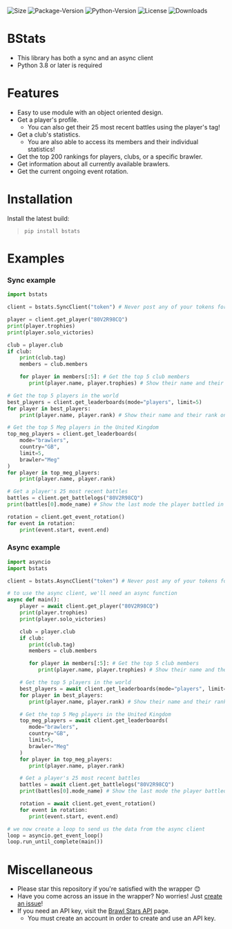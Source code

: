 ![Size](https://img.shields.io/github/languages/code-size/Bimi05/bstats)
![Package-Version](https://img.shields.io/pypi/v/bstats)
![Python-Version](https://img.shields.io/pypi/pyversions/bstats)
![License](https://img.shields.io/pypi/l/bstats)
![Downloads](https://img.shields.io/pypi/dm/bstats)

# BStats

- This library has both a sync and an async client
- Python 3.8 or later is required

# Features

- Easy to use module with an object oriented design.
- Get a player's profile.
   - You can also get their 25 most recent battles using the player's tag!
- Get a club's statistics.
   - You are also able to access its members and their individual statistics!
- Get the top 200 rankings for players, clubs, or a specific brawler.
- Get information about all currently available brawlers.
- Get the current ongoing event rotation.

# Installation

Install the latest build:

> `pip install bstats`


# Examples

### Sync example
```py
import bstats

client = bstats.SyncClient("token") # Never post any of your tokens for APIs on a public github!

player = client.get_player("80V2R98CQ")
print(player.trophies)
print(player.solo_victories)

club = player.club
if club:
    print(club.tag)
    members = club.members

    for player in members[:5]: # Get the top 5 club members
       print(player.name, player.trophies) # Show their name and their trophies

# Get the top 5 players in the world
best_players = client.get_leaderboards(mode="players", limit=5)
for player in best_players:
    print(player.name, player.rank) # Show their name and their rank on the leaderboard

# Get the top 5 Meg players in the United Kingdom
top_meg_players = client.get_leaderboards(
    mode="brawlers",
    country="GB",
    limit=5,
    brawler="Meg"
)
for player in top_meg_players:
    print(player.name, player.rank)

# Get a player's 25 most recent battles
battles = client.get_battlelogs("80V2R98CQ")
print(battles[0].mode_name) # Show the last mode the player battled in

rotation = client.get_event_rotation()
for event in rotation:
    print(event.start, event.end)
```

### Async example
```py
import asyncio
import bstats

client = bstats.AsyncClient("token") # Never post any of your tokens for APIs on a public github!

# to use the async client, we'll need an async function
async def main():
    player = await client.get_player("80V2R98CQ")
    print(player.trophies)
    print(player.solo_victories)

    club = player.club
    if club:
       print(club.tag)
       members = club.members

       for player in members[:5]: # Get the top 5 club members
          print(player.name, player.trophies) # Show their name and their trophies

    # Get the top 5 players in the world
    best_players = await client.get_leaderboards(mode="players", limit=5)
    for player in best_players:
       print(player.name, player.rank) # Show their name and their rank on the leaderboard

    # Get the top 5 Meg players in the United Kingdom
    top_meg_players = await client.get_leaderboards(
       mode="brawlers",
       country="GB",
       limit=5,
       brawler="Meg"
    )
    for player in top_meg_players:
       print(player.name, player.rank)

    # Get a player's 25 most recent battles
    battles = await client.get_battlelogs("80V2R98CQ")
    print(battles[0].mode_name) # Show the last mode the player battled in

    rotation = await client.get_event_rotation()
    for event in rotation:
       print(event.start, event.end)

# we now create a loop to send us the data from the async client
loop = asyncio.get_event_loop()
loop.run_until_complete(main())
```

# Miscellaneous

- Please star this repository if you're satisfied with the wrapper 😊
- Have you come across an issue in the wrapper? No worries! Just [create an issue](https://github.com/Bimi05/bstats/issues)!
- If you need an API key, visit the [Brawl Stars API](https://developer.brawlstars.com/#/) page.
   - You must create an account in order to create and use an API key.
